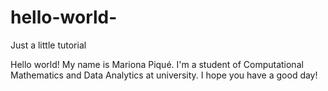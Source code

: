 # hello-world-
Just a little tutorial

Hello world!
My name is Mariona Piqué. I'm a student of Computational Mathematics and Data Analytics at university.
I hope you have a good day!
